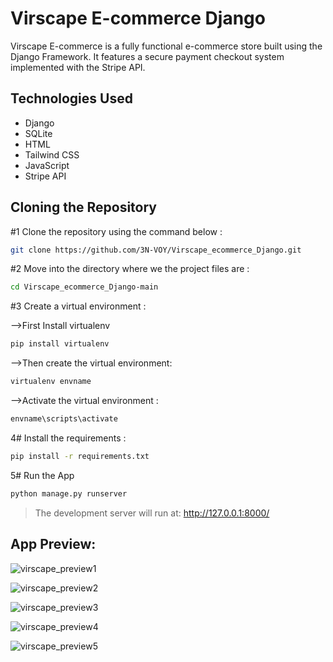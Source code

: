 # Virscape E-commerce Django

Virscape E-commerce is a fully functional e-commerce store built using the Django Framework. It features a secure payment checkout system implemented with the Stripe API.

## Technologies Used

- Django
- SQLite
- HTML
- Tailwind CSS
- JavaScript
- Stripe API

## Cloning the Repository

#1 Clone the repository using the command below :

```bash
git clone https://github.com/3N-VOY/Virscape_ecommerce_Django.git
```
#2 Move into the directory where we the project files are :

```bash
cd Virscape_ecommerce_Django-main
```
#3 Create a virtual environment :

-->First Install virtualenv
```bash
pip install virtualenv
```
-->Then create the virtual environment:
```bash
virtualenv envname
```
-->Activate the virtual environment :
```bash
envname\scripts\activate
```
4# Install the requirements :
 ```bash
pip install -r requirements.txt
```
5# Run the App

 ```bash
python manage.py runserver
```

> The development server will run at: http://127.0.0.1:8000/
>
## App Preview:
![virscape_preview1](https://github.com/3N-VOY/Virscape_ecommerce_Django/assets/128035289/d3be4351-5e2f-4f96-92e3-1a7b83bb0f72)

![virscape_preview2](https://github.com/3N-VOY/Virscape_ecommerce_Django/assets/128035289/f9afe2ce-adc1-49e6-b88e-d3417bb7ab0f)

![virscape_preview3](https://github.com/3N-VOY/Virscape_ecommerce_Django/assets/128035289/721b5ed6-44e2-4b7c-986d-8988681a9a7f)

![virscape_preview4](https://github.com/3N-VOY/Virscape_ecommerce_Django/assets/128035289/cee0ad60-a361-4ca7-8137-0453fc70870e)

![virscape_preview5](https://github.com/3N-VOY/Virscape_ecommerce_Django/assets/128035289/d4f3a954-ed41-4767-8e13-c6e38ee75ca4)



